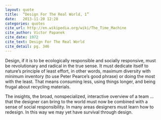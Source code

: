 ```yaml
---
layout: quote
title:  “Design For The Real World, 1”
date:   2013-11-20 12:28
categories: quotes
cite_url: http://en.wikipedia.org/wiki/The_Time_Machine
cite_author: Victor Papanek
cite_date: 1972
cite_text: Design For The Real World 
cite_detail: pg. 346
---
```


Design, if it is to be ecologically responsible and socially responsive, must be revolutionary and radical in the true sense. It must dedicate itself to nature’s principle of least effort, in other words, maximum diversity with minimum inventory (to use Peter Pearce’s good phrase) or doing the most with the least. That means consuming less, using things longer, and being frugal about recycling materials.

The insights, the broad, nonspecialized, interactive overview of a team ... that the designer can bring to the world must now be combined with a sense of social responsibility. In many areas designers must learn how to redesign. In this way we may yet have survival through design.
